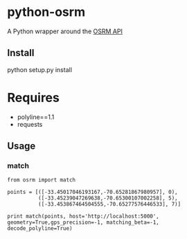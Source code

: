 
# python-osrm
A Python wrapper around the [OSRM API](https://github.com/Project-OSRM/osrm-backend/wiki/Server-api)

## Install
python setup.py install

# Requires
  * polyline==1.1
  * requests

## Usage

### match
```
from osrm import match

points = [([-33.45017046193167,-70.65281867980957], 0),
          ([-33.45239047269638,-70.65300107002258], 5),
          ([-33.453867464504555,-70.65277576446533], 7)]

print match(points, host='http://localhost:5000', geometry=True,gps_precision=-1, matching_beta=-1, decode_polyline=True)
```
